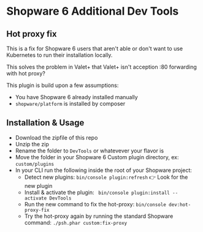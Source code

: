 # Shopware 6 Additional Dev Tools

## Hot proxy fix

This is a fix for Shopware 6 users that aren't able or don't want to use Kubernetes to run their installation locally. 

This solves the problem in Valet+ that Valet+ isn't acception :80 forwarding with hot proxy?


This plugin is build upon a few assumptions:

- You have Shopware 6 already installed manually
- `shopware/platform` is installed by composer

## Installation & Usage
- Download the zipfile of this repo
- Unzip the zip
- Rename the folder to `DevTools` or whatevever your flavor is
- Move the folder in your Shopware 6 Custom plugin directory, ex:  `custom/plugins`
- In your CLI run the following inside the root of your Shopware project:
  - Detect new plugins: `bin/console plugin:refresh`  👉 Look for the new plugin 
  - Install & activate the plugin: ` bin/console plugin:install --activate DevTools`
  - Run the new command to fix the hot-proxy: `bin/console dev:hot-proxy-fix`
  - Try the hot-proxy again by running the standard Shopware command: `./psh.phar custom:fix-proxy`